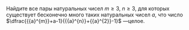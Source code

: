 Найдите все пары натуральных чисел $m\ge 3$, $n\ge 3$, для которых существует бесконечно много таких натуральных чисел $a$, что число $\dfrac{{{a}^{m}}+a-1}{{{a}^{n}}+{{a}^{2}}-1}$ —целое.